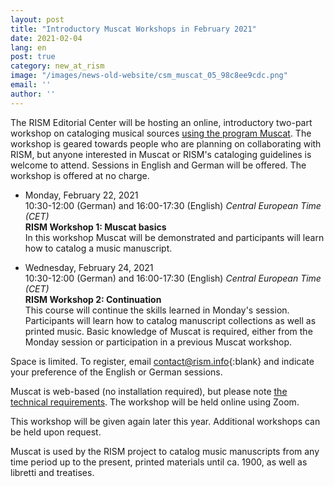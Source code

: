 ```yaml
---
layout: post
title: "Introductory Muscat Workshops in February 2021"
date: 2021-02-04
lang: en
post: true
category: new_at_rism
image: "/images/news-old-website/csm_muscat_05_98c8ee9cdc.png"
email: ''
author: ''
---
```


The RISM Editorial Center will be hosting an online, introductory two-part workshop on cataloging musical sources [using the program Muscat](/community/muscat.html). The workshop is geared towards people who are planning on collaborating with RISM, but anyone interested in Muscat or RISM's cataloging guidelines is welcome to attend. Sessions in English and German will be offered. The workshop is offered at no charge.


* Monday, February 22, 2021\
10:30-12:00 (German) and 16:00-17:30 (English) _Central European Time (CET)_\
**RISM Workshop 1: Muscat basics**\
In this workshop Muscat will be demonstrated and participants will learn how to catalog a music manuscript. 

* Wednesday, February 24, 2021\
10:30-12:00 (German) and 16:00-17:30 (English) _Central European Time (CET)_\
**RISM Workshop 2: Continuation**\
This course will continue the skills learned in Monday's session. Participants will learn how to catalog manuscript collections as well as printed music. Basic knowledge of Muscat is required, either from the Monday session or participation in a previous Muscat workshop. 


Space is limited. To register, email [contact@rism.info](mailto:contact@rism.info){:blank} and indicate your preference of the English or German sessions.

Muscat is web-based (no installation required), but please note [the technical requirements](https://rism.info/community/muscat.html#technical-requirements). The workshop will be held online using Zoom.

This workshop will be given again later this year. Additional workshops can be held upon request.

Muscat is used by the RISM project to catalog music manuscripts from any time period up to the present, printed materials until ca. 1900, as well as libretti and treatises.  
